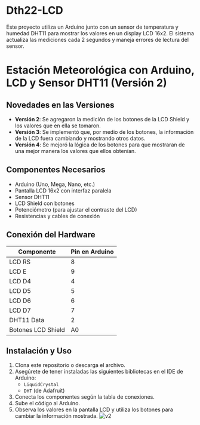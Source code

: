 # Dth22-LCD
Este proyecto utiliza un Arduino junto con un sensor de temperatura y humedad DHT11 para mostrar los valores en un display LCD 16x2. El sistema actualiza las mediciones cada 2 segundos y maneja errores de lectura del sensor.

# Estación Meteorológica con Arduino, LCD y Sensor DHT11 (Versión 2)
## Novedades en las Versiones
- **Versión 2**: Se agregaron la medición de los botones de la LCD Shield y los valores que en ella se tomaron.
- **Versión 3**: Se implementó que, por medio de los botones, la información de la LCD fuera cambiando y mostrando otros datos.
- **Versión 4**: Se mejoró la lógica de los botones para que mostraran de una mejor manera los valores que ellos obtenían.

## Componentes Necesarios
- Arduino (Uno, Mega, Nano, etc.)
- Pantalla LCD 16x2 con interfaz paralela
- Sensor DHT11
- LCD Shield con botones
- Potenciómetro (para ajustar el contraste del LCD)
- Resistencias y cables de conexión

## Conexión del Hardware

| Componente | Pin en Arduino |
|------------|---------------|
| LCD RS     | 8             |
| LCD E      | 9             |
| LCD D4     | 4             |
| LCD D5     | 5             |
| LCD D6     | 6             |
| LCD D7     | 7             |
| DHT11 Data | 2             |
| Botones LCD Shield | A0  |

## Instalación y Uso
1. Clona este repositorio o descarga el archivo.
2. Asegúrete de tener instaladas las siguientes bibliotecas en el IDE de Arduino:
   - `LiquidCrystal`
   - `DHT` (de Adafruit)
3. Conecta los componentes según la tabla de conexiones.
4. Sube el código al Arduino.
5. Observa los valores en la pantalla LCD y utiliza los botones para cambiar la información mostrada.
![v2](https://github.com/user-attachments/assets/92763261-2cb7-4d43-a3a1-6f4bf9495bb9)


